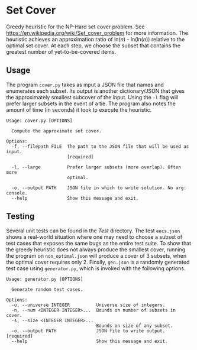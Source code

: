 # Set Cover

Greedy heuristic for the NP-Hard set cover problem. See <https://en.wikipedia.org/wiki/Set_cover_problem> for more information. The heuristic achieves an approximation ratio of ln(*n*) - ln(ln(*n*)) relative to the optimal set cover. At each step, we choose the subset that contains the greatest number of yet-to-be-covered items.

## Usage

The program `cover.py` takes as input a JSON file that names and enumerates each subset. Its output is another dictionary/JSON that gives the approximately smallest subcover of the input. Using the `-l` flag will prefer larger subsets in the event of a tie. The program also notes the amount of time (in seconds) it took to execute the heuristic.

```text
Usage: cover.py [OPTIONS]

  Compute the approximate set cover.

Options:
  -f, --filepath FILE  The path to the JSON file that will be used as input.
                       [required]

  -l, --large          Prefer larger subsets (more overlap). Often more
                       optimal.

  -o, --output PATH    JSON file in which to write solution. No arg: console.
  --help               Show this message and exit.
```

## Testing

Several unit tests can be found in the *Test* directory. The test `eecs.json` shows a real-world situation where one may need to choose a subset of test cases that exposes the same bugs as the entire test suite. To show that the greedy heuristic does not always produce the smallest cover, running the program on `non_optimal.json` will produce a cover of 3 subsets, when the optimal cover requires only 2. Finally, `gen.json` is a randomly generated test case using `generator.py`, which is invoked with the following options.

```text
Usage: generator.py [OPTIONS]

  Generate random test cases.

Options:
  -u, --universe INTEGER          Universe size of integers.
  -n, --num <INTEGER INTEGER>...  Bounds on number of subsets in cover.
  -s, --size <INTEGER INTEGER>...
                                  Bounds on size of any subset.
  -o, --output PATH               JSON file to write output.  [required]
  --help                          Show this message and exit.
```
